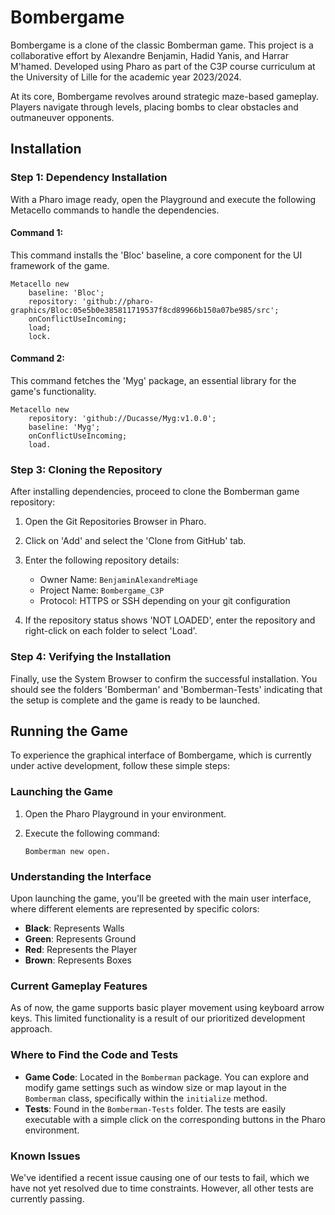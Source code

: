 # Bombergame

Bombergame is a clone of the classic Bomberman game. This project is a collaborative effort by Alexandre Benjamin, Hadid Yanis, and Harrar M'hamed.
Developed using Pharo as part of the C3P course curriculum at the University of Lille for the academic year 2023/2024.

At its core, Bombergame revolves around strategic maze-based gameplay. Players navigate through levels, placing bombs to clear obstacles and outmaneuver opponents.

## Installation

### Step 1: Dependency Installation

With a Pharo image ready, open the Playground and execute the following Metacello commands to handle the dependencies.

#### Command 1:

This command installs the 'Bloc' baseline, a core component for the UI framework of the game.

```smalltalk
Metacello new
    baseline: 'Bloc';
    repository: 'github://pharo-graphics/Bloc:05e5b0e385811719537f8cd89966b150a07be985/src';
    onConflictUseIncoming;
    load;
    lock.
```

#### Command 2:

This command fetches the 'Myg' package, an essential library for the game's functionality.

```smalltalk
Metacello new
    repository: 'github://Ducasse/Myg:v1.0.0';
    baseline: 'Myg';
    onConflictUseIncoming;
    load.
```

### Step 3: Cloning the Repository

After installing dependencies, proceed to clone the Bomberman game repository:

1. Open the Git Repositories Browser in Pharo.
2. Click on 'Add' and select the 'Clone from GitHub' tab.
3. Enter the following repository details:
   - Owner Name: `BenjaminAlexandreMiage`
   - Project Name: `Bombergame_C3P`
   - Protocol: HTTPS or SSH depending on your git configuration

4. If the repository status shows 'NOT LOADED', enter the repository and right-click on each folder to select 'Load'.

### Step 4: Verifying the Installation

Finally, use the System Browser to confirm the successful installation. You should see the folders 'Bomberman' and 'Bomberman-Tests' indicating that the setup is complete and the game is ready to be launched.

## Running the Game

To experience the graphical interface of Bombergame, which is currently under active development, follow these simple steps:

### Launching the Game

1. Open the Pharo Playground in your environment.
2. Execute the following command:

   ```smalltalk
   Bomberman new open.
   ```

### Understanding the Interface

Upon launching the game, you'll be greeted with the main user interface, where different elements are represented by specific colors:

- **Black**: Represents Walls
- **Green**: Represents Ground
- **Red**: Represents the Player
- **Brown**: Represents Boxes

### Current Gameplay Features

As of now, the game supports basic player movement using keyboard arrow keys. This limited functionality is a result of our prioritized development approach.

### Where to Find the Code and Tests

- **Game Code**: Located in the `Bomberman` package. You can explore and modify game settings such as window size or map layout in the `Bomberman` class, specifically within the `initialize` method.
- **Tests**: Found in the `Bomberman-Tests` folder. The tests are easily executable with a simple click on the corresponding buttons in the Pharo environment.

### Known Issues

We've identified a recent issue causing one of our tests to fail, which we have not yet resolved due to time constraints. However, all other tests are currently passing.
